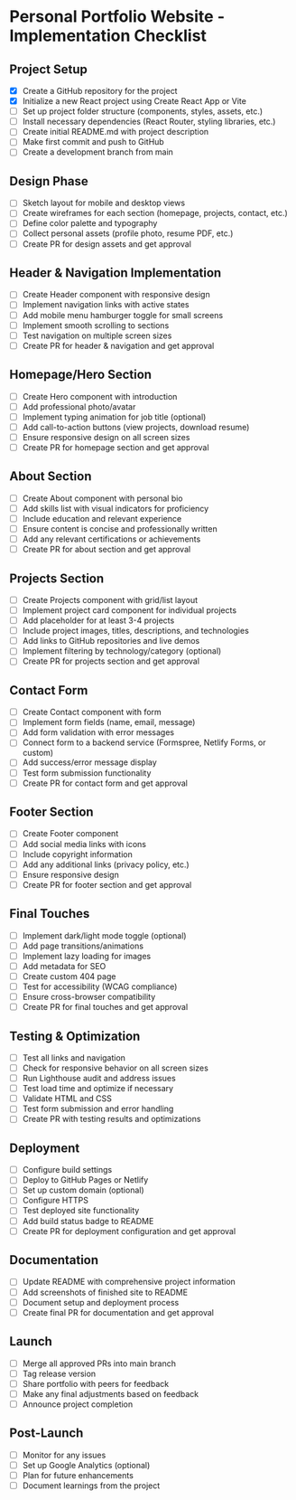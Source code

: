 # Personal Portfolio Website - Implementation Checklist

## Project Setup

- [x] Create a GitHub repository for the project
- [x] Initialize a new React project using Create React App or Vite
- [ ] Set up project folder structure (components, styles, assets, etc.)
- [ ] Install necessary dependencies (React Router, styling libraries, etc.)
- [ ] Create initial README.md with project description
- [ ] Make first commit and push to GitHub
- [ ] Create a development branch from main

## Design Phase

- [ ] Sketch layout for mobile and desktop views
- [ ] Create wireframes for each section (homepage, projects, contact, etc.)
- [ ] Define color palette and typography
- [ ] Collect personal assets (profile photo, resume PDF, etc.)
- [ ] Create PR for design assets and get approval

## Header & Navigation Implementation

- [ ] Create Header component with responsive design
- [ ] Implement navigation links with active states
- [ ] Add mobile menu hamburger toggle for small screens
- [ ] Implement smooth scrolling to sections
- [ ] Test navigation on multiple screen sizes
- [ ] Create PR for header & navigation and get approval

## Homepage/Hero Section

- [ ] Create Hero component with introduction
- [ ] Add professional photo/avatar
- [ ] Implement typing animation for job title (optional)
- [ ] Add call-to-action buttons (view projects, download resume)
- [ ] Ensure responsive design on all screen sizes
- [ ] Create PR for homepage section and get approval

## About Section

- [ ] Create About component with personal bio
- [ ] Add skills list with visual indicators for proficiency
- [ ] Include education and relevant experience
- [ ] Ensure content is concise and professionally written
- [ ] Add any relevant certifications or achievements
- [ ] Create PR for about section and get approval

## Projects Section

- [ ] Create Projects component with grid/list layout
- [ ] Implement project card component for individual projects
- [ ] Add placeholder for at least 3-4 projects
- [ ] Include project images, titles, descriptions, and technologies
- [ ] Add links to GitHub repositories and live demos
- [ ] Implement filtering by technology/category (optional)
- [ ] Create PR for projects section and get approval

## Contact Form

- [ ] Create Contact component with form
- [ ] Implement form fields (name, email, message)
- [ ] Add form validation with error messages
- [ ] Connect form to a backend service (Formspree, Netlify Forms, or custom)
- [ ] Add success/error message display
- [ ] Test form submission functionality
- [ ] Create PR for contact form and get approval

## Footer Section

- [ ] Create Footer component
- [ ] Add social media links with icons
- [ ] Include copyright information
- [ ] Add any additional links (privacy policy, etc.)
- [ ] Ensure responsive design
- [ ] Create PR for footer section and get approval

## Final Touches

- [ ] Implement dark/light mode toggle (optional)
- [ ] Add page transitions/animations
- [ ] Implement lazy loading for images
- [ ] Add metadata for SEO
- [ ] Create custom 404 page
- [ ] Test for accessibility (WCAG compliance)
- [ ] Ensure cross-browser compatibility
- [ ] Create PR for final touches and get approval

## Testing & Optimization

- [ ] Test all links and navigation
- [ ] Check for responsive behavior on all screen sizes
- [ ] Run Lighthouse audit and address issues
- [ ] Test load time and optimize if necessary
- [ ] Validate HTML and CSS
- [ ] Test form submission and error handling
- [ ] Create PR with testing results and optimizations

## Deployment

- [ ] Configure build settings
- [ ] Deploy to GitHub Pages or Netlify
- [ ] Set up custom domain (optional)
- [ ] Configure HTTPS
- [ ] Test deployed site functionality
- [ ] Add build status badge to README
- [ ] Create PR for deployment configuration and get approval

## Documentation

- [ ] Update README with comprehensive project information
- [ ] Add screenshots of finished site to README
- [ ] Document setup and deployment process
- [ ] Create final PR for documentation and get approval

## Launch

- [ ] Merge all approved PRs into main branch
- [ ] Tag release version
- [ ] Share portfolio with peers for feedback
- [ ] Make any final adjustments based on feedback
- [ ] Announce project completion

## Post-Launch

- [ ] Monitor for any issues
- [ ] Set up Google Analytics (optional)
- [ ] Plan for future enhancements
- [ ] Document learnings from the project